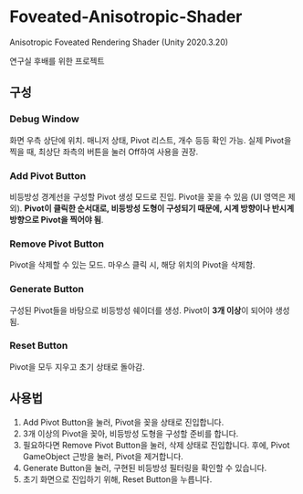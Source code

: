# Foveated-Anisotropic-Shader
Anisotropic Foveated Rendering Shader (Unity 2020.3.20)

연구실 후배를 위한 프로젝트

## 구성

### Debug Window

화면 우측 상단에 위치. 매니저 상태, Pivot 리스트, 개수 등등 확인 가능. 실제 Pivot을 찍을 때, 최상단 좌측의 버튼을 눌러 Off하여 사용을 권장.

### Add Pivot Button

비등방성 경계선을 구성할 Pivot 생성 모드로 진입. Pivot을 꽂을 수 있음 (UI 영역은 제외). **Pivot이 클릭한 순서대로, 비등방성 도형이 구성되기 때문에, 시계 방향이나 반시계 방향으로 Pivot을 찍어야 됨**.

### Remove Pivot Button

Pivot을 삭제할 수 있는 모드. 마우스 클릭 시, 해당 위치의 Pivot을 삭제함.

### Generate Button

구성된 Pivot들을 바탕으로 비등방성 쉐이더를 생성. Pivot이 **3개 이상**이 되어야 생성됨.

### Reset Button

Pivot을 모두 지우고 초기 상태로 돌아감.

## 사용법

1. Add Pivot Button을 눌러, Pivot을 꽂을 상태로 진입합니다.
2. 3개 이상의 Pivot을 꽂아, 비등방성 도형을 구성할 준비를 합니다.
3. 필요하다면 Remove Pivot Button을 눌러, 삭제 상태로 진입합니다. 후에, Pivot GameObject 근방을 눌러, Pivot을 제거합니다.
4. Generate Button을 눌러, 구현된 비등방성 필터링을 확인할 수 있습니다.
5. 초기 화면으로 진입하기 위해, Reset Button을 누릅니다.
